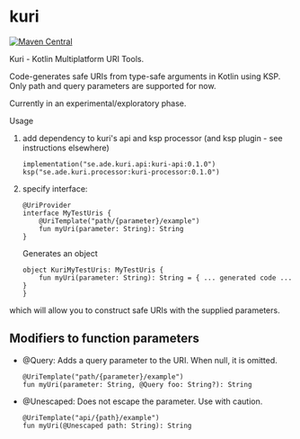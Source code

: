 # kuri
[![Maven Central](https://maven-badges.herokuapp.com/maven-central/se.ade.kuri/kuri-processor/badge.svg)](https://maven-badges.herokuapp.com/maven-central/se.ade.kuri/kuri-processor)

Kuri - Kotlin Multiplatform URI Tools.

Code-generates safe URIs from type-safe arguments in Kotlin using KSP.
Only path and query parameters are supported for now.

Currently in an experimental/exploratory phase.

Usage
1. add dependency to kuri's api and ksp processor (and ksp plugin - see instructions elsewhere)
   ```
   implementation("se.ade.kuri.api:kuri-api:0.1.0")
   ksp("se.ade.kuri.processor:kuri-processor:0.1.0")
   ```
2. specify interface:
    ```
    @UriProvider
    interface MyTestUris {
        @UriTemplate("path/{parameter}/example")
        fun myUri(parameter: String): String
    }
    ```
    Generates an object
    ```
    object KuriMyTestUris: MyTestUris {
        fun myUri(parameter: String): String = { ... generated code ... } 
    }
    ```
which will allow you to construct safe URIs with the supplied parameters.

## Modifiers to function parameters
- @Query: Adds a query parameter to the URI. When null, it is omitted.
    ```
    @UriTemplate("path/{parameter}/example")
    fun myUri(parameter: String, @Query foo: String?): String
    ```
- @Unescaped: Does not escape the parameter. Use with caution.
    ```
    @UriTemplate("api/{path}/example")
    fun myUri(@Unescaped path: String): String
    ```